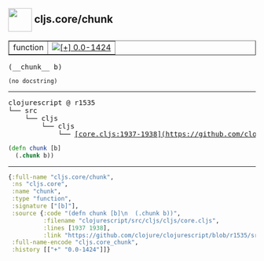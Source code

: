 ## <img width="48px" valign="middle" src="http://i.imgur.com/Hi20huC.png"> cljs.core/chunk

 <table border="1">
<tr>
<td>function</td>
<td><a href="https://github.com/cljsinfo/api-refs/tree/0.0-1424"><img valign="middle" alt="[+] 0.0-1424" src="https://img.shields.io/badge/+-0.0--1424-lightgrey.svg"></a> </td>
</tr>
</table>

 <samp>
(__chunk__ b)<br>
</samp>

```
(no docstring)
```

---

 <pre>
clojurescript @ r1535
└── src
    └── cljs
        └── cljs
            └── <ins>[core.cljs:1937-1938](https://github.com/clojure/clojurescript/blob/r1535/src/cljs/cljs/core.cljs#L1937-L1938)</ins>
</pre>

```clj
(defn chunk [b]
  (.chunk b))
```


---

```clj
{:full-name "cljs.core/chunk",
 :ns "cljs.core",
 :name "chunk",
 :type "function",
 :signature ["[b]"],
 :source {:code "(defn chunk [b]\n  (.chunk b))",
          :filename "clojurescript/src/cljs/cljs/core.cljs",
          :lines [1937 1938],
          :link "https://github.com/clojure/clojurescript/blob/r1535/src/cljs/cljs/core.cljs#L1937-L1938"},
 :full-name-encode "cljs.core_chunk",
 :history [["+" "0.0-1424"]]}

```
